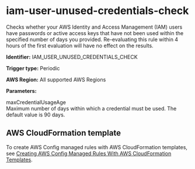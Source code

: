 # iam\-user\-unused\-credentials\-check<a name="iam-user-unused-credentials-check"></a>

Checks whether your AWS Identity and Access Management \(IAM\) users have passwords or active access keys that have not been used within the specified number of days you provided\. Re\-evaluating this rule within 4 hours of the first evaluation will have no effect on the results\.

**Identifier:** IAM\_USER\_UNUSED\_CREDENTIALS\_CHECK

**Trigger type:** Periodic

**AWS Region:** All supported AWS Regions 

**Parameters:**

 maxCredentialUsageAge  
Maximum number of days within which a credential must be used\. The default value is 90 days\.

## AWS CloudFormation template<a name="w24aac11c29c17d217c15"></a>

To create AWS Config managed rules with AWS CloudFormation templates, see [Creating AWS Config Managed Rules With AWS CloudFormation Templates](aws-config-managed-rules-cloudformation-templates.md)\.
